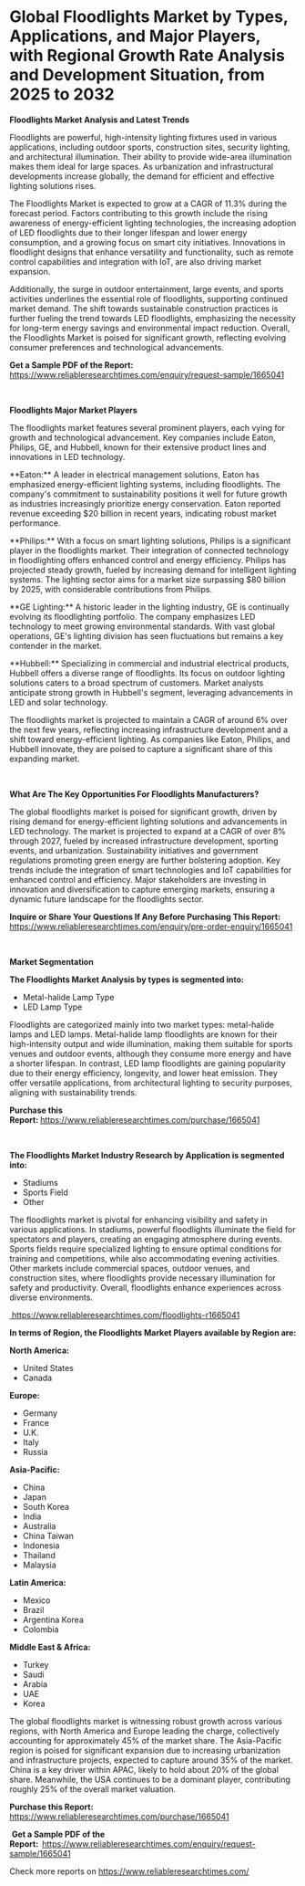 <p><h1>Global Floodlights Market by Types, Applications, and Major Players, with Regional Growth Rate Analysis and Development Situation, from 2025 to 2032</h1></p><p><strong>Floodlights Market Analysis and Latest Trends</strong></p>
<p><p>Floodlights are powerful, high-intensity lighting fixtures used in various applications, including outdoor sports, construction sites, security lighting, and architectural illumination. Their ability to provide wide-area illumination makes them ideal for large spaces. As urbanization and infrastructural developments increase globally, the demand for efficient and effective lighting solutions rises.</p><p>The Floodlights Market is expected to grow at a CAGR of 11.3% during the forecast period. Factors contributing to this growth include the rising awareness of energy-efficient lighting technologies, the increasing adoption of LED floodlights due to their longer lifespan and lower energy consumption, and a growing focus on smart city initiatives. Innovations in floodlight designs that enhance versatility and functionality, such as remote control capabilities and integration with IoT, are also driving market expansion.</p><p>Additionally, the surge in outdoor entertainment, large events, and sports activities underlines the essential role of floodlights, supporting continued market demand. The shift towards sustainable construction practices is further fueling the trend towards LED floodlights, emphasizing the necessity for long-term energy savings and environmental impact reduction. Overall, the Floodlights Market is poised for significant growth, reflecting evolving consumer preferences and technological advancements.</p></p>
<p><strong>Get a Sample PDF of the Report:&nbsp;</strong> <a href="https://www.reliableresearchtimes.com/enquiry/request-sample/1665041?utm_campaign=3293&utm_medium=2&utm_source=Github&utm_content=ia&utm_term=06032025&utm_id=floodlights">https://www.reliableresearchtimes.com/enquiry/request-sample/1665041</a></p>
<p>&nbsp;</p>
<p><strong>Floodlights Major Market Players</strong></p>
<p><p>The floodlights market features several prominent players, each vying for growth and technological advancement. Key companies include Eaton, Philips, GE, and Hubbell, known for their extensive product lines and innovations in LED technology.</p><p>**Eaton:** A leader in electrical management solutions, Eaton has emphasized energy-efficient lighting systems, including floodlights. The company's commitment to sustainability positions it well for future growth as industries increasingly prioritize energy conservation. Eaton reported revenue exceeding $20 billion in recent years, indicating robust market performance.</p><p>**Philips:** With a focus on smart lighting solutions, Philips is a significant player in the floodlights market. Their integration of connected technology in floodlighting offers enhanced control and energy efficiency. Philips has projected steady growth, fueled by increasing demand for intelligent lighting systems. The lighting sector aims for a market size surpassing $80 billion by 2025, with considerable contributions from Philips.</p><p>**GE Lighting:** A historic leader in the lighting industry, GE is continually evolving its floodlighting portfolio. The company emphasizes LED technology to meet growing environmental standards. With vast global operations, GE's lighting division has seen fluctuations but remains a key contender in the market.</p><p>**Hubbell:** Specializing in commercial and industrial electrical products, Hubbell offers a diverse range of floodlights. Its focus on outdoor lighting solutions caters to a broad spectrum of customers. Market analysts anticipate strong growth in Hubbell's segment, leveraging advancements in LED and solar technology.</p><p>The floodlights market is projected to maintain a CAGR of around 6% over the next few years, reflecting increasing infrastructure development and a shift toward energy-efficient lighting. As companies like Eaton, Philips, and Hubbell innovate, they are poised to capture a significant share of this expanding market.</p></p>
<p>&nbsp;</p>
<p><strong>What Are The Key Opportunities For Floodlights Manufacturers?</strong></p>
<p><p>The global floodlights market is poised for significant growth, driven by rising demand for energy-efficient lighting solutions and advancements in LED technology. The market is projected to expand at a CAGR of over 8% through 2027, fueled by increased infrastructure development, sporting events, and urbanization. Sustainability initiatives and government regulations promoting green energy are further bolstering adoption. Key trends include the integration of smart technologies and IoT capabilities for enhanced control and efficiency. Major stakeholders are investing in innovation and diversification to capture emerging markets, ensuring a dynamic future landscape for the floodlights sector.</p></p>
<p><strong>Inquire or Share Your Questions If Any Before Purchasing This Report:</strong> <a href="https://www.reliableresearchtimes.com/enquiry/pre-order-enquiry/1665041?utm_campaign=3293&utm_medium=2&utm_source=Github&utm_content=ia&utm_term=06032025&utm_id=floodlights">https://www.reliableresearchtimes.com/enquiry/pre-order-enquiry/1665041</a></p>
<p>&nbsp;</p>
<p><strong>Market Segmentation</strong></p>
<p><strong>The Floodlights Market Analysis by types is segmented into:</strong></p>
<p><ul><li>Metal-halide Lamp Type</li><li>LED Lamp Type</li></ul></p>
<p><p>Floodlights are categorized mainly into two market types: metal-halide lamps and LED lamps. Metal-halide lamp floodlights are known for their high-intensity output and wide illumination, making them suitable for sports venues and outdoor events, although they consume more energy and have a shorter lifespan. In contrast, LED lamp floodlights are gaining popularity due to their energy efficiency, longevity, and lower heat emission. They offer versatile applications, from architectural lighting to security purposes, aligning with sustainability trends.</p></p>
<p><strong>Purchase this Report:&nbsp;</strong><a href="https://www.reliableresearchtimes.com/purchase/1665041?utm_campaign=3293&utm_medium=2&utm_source=Github&utm_content=ia&utm_term=06032025&utm_id=floodlights">https://www.reliableresearchtimes.com/purchase/1665041</a></p>
<p>&nbsp;</p>
<p><strong>The Floodlights Market Industry Research by Application is segmented into:</strong></p>
<p><ul><li>Stadiums</li><li>Sports Field</li><li>Other</li></ul></p>
<p><p>The floodlights market is pivotal for enhancing visibility and safety in various applications. In stadiums, powerful floodlights illuminate the field for spectators and players, creating an engaging atmosphere during events. Sports fields require specialized lighting to ensure optimal conditions for training and competitions, while also accommodating evening activities. Other markets include commercial spaces, outdoor venues, and construction sites, where floodlights provide necessary illumination for safety and productivity. Overall, floodlights enhance experiences across diverse environments.</p></p>
<p><a href="https://www.reliableresearchtimes.com/floodlights-r1665041?utm_campaign=3293&utm_medium=2&utm_source=Github&utm_content=ia&utm_term=06032025&utm_id=floodlights">&nbsp;https://www.reliableresearchtimes.com/floodlights-r1665041</a></p>
<p><strong>In terms of Region, the Floodlights Market Players available by Region are:</strong></p>
<p>
    <p> <strong> North America: </strong>
        <ul>
            <li>United States</li>
            <li>Canada</li>
        </ul>
        </p> 
    <p> <strong> Europe: </strong>
        <ul>
            <li>Germany</li>
            <li>France</li>
            <li>U.K.</li>
            <li>Italy</li>
            <li>Russia</li>
        </ul>
        </p> 
    <p> <strong> Asia-Pacific: </strong>
        <ul>
            <li>China</li>
            <li>Japan</li>
            <li>South Korea</li>
            <li>India</li>
            <li>Australia</li>
            <li>China Taiwan</li>
            <li>Indonesia</li>
            <li>Thailand</li>
            <li>Malaysia</li>
        </ul>
        </p> 
    <p> <strong> Latin America: </strong>
        <ul>
            <li>Mexico</li>
            <li>Brazil</li>
            <li>Argentina Korea</li>
            <li>Colombia</li>
        </ul>
        </p> 
    <p> <strong> Middle East & Africa: </strong>
        <ul>
            <li>Turkey</li>
            <li>Saudi</li>
            <li>Arabia</li>
            <li>UAE</li>
            <li>Korea</li>
        </ul>
    </p>
    </p>
<p><p>The global floodlights market is witnessing robust growth across various regions, with North America and Europe leading the charge, collectively accounting for approximately 45% of the market share. The Asia-Pacific region is poised for significant expansion due to increasing urbanization and infrastructure projects, expected to capture around 35% of the market. China is a key driver within APAC, likely to hold about 20% of the global share. Meanwhile, the USA continues to be a dominant player, contributing roughly 25% of the overall market valuation.</p></p>
<p><strong>Purchase this Report: </strong><a href="https://www.reliableresearchtimes.com/purchase/1665041?utm_campaign=3293&utm_medium=2&utm_source=Github&utm_content=ia&utm_term=06032025&utm_id=floodlights">https://www.reliableresearchtimes.com/purchase/1665041</a></p>
<p>&nbsp;<strong>Get a Sample PDF of the Report:&nbsp;&nbsp;</strong><a href="https://www.reliableresearchtimes.com/enquiry/request-sample/1665041?utm_campaign=3293&utm_medium=2&utm_source=Github&utm_content=ia&utm_term=06032025&utm_id=floodlights">https://www.reliableresearchtimes.com/enquiry/request-sample/1665041</a></p>
<p><strong></strong></p>
<p>Check more reports on <a href="https://www.reliableresearchtimes.com/?utm_campaign=3293&utm_medium=2&utm_source=Github&utm_content=ia&utm_term=06032025&utm_id=floodlights">https://www.reliableresearchtimes.com/</a></p>